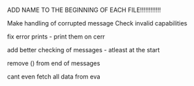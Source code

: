 
ADD NAME TO THE BEGINNING OF EACH FILE!!!!!!!!!!!!

Make handling of corrupted message
Check invalid capabilities


fix error prints - print them  on cerr

add better checking of messages - atleast at the start

remove () from end of messages

cant even fetch all data from eva